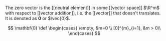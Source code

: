 
The zero vector is the [[neutral element]] in some [[vector space]] $\R^m$ with respect to [[vector addition]], i.e. the [[vector]] that doesn't translates. It is denoted as $\mathbf{0}$ or $\vec{0}$.

$$
\mathbf{0} \def
\begin{cases}
\empty, &m=0 \\
[0]^{m}_{i=1}, &m > 0\\
\end{cases}
$$

